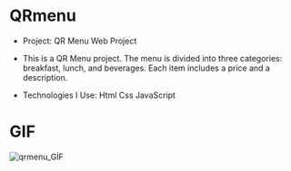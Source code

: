 # QRmenu

- Project: QR Menu Web Project

- This is a QR Menu project. The menu is divided into three categories: breakfast, lunch, and beverages. Each item includes a price and a description.

- Technologies I Use: Html Css JavaScript

# GIF

![qrmenu_GİF](https://github.com/user-attachments/assets/e36d913f-f2d6-4a12-90b8-493aa83e12fc)
